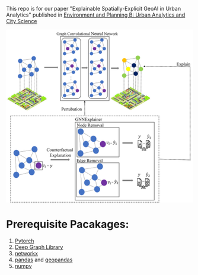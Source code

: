 This repo is for our paper "Explainable Spatially-Explicit GeoAI in Urban Analytics" published in [Environment and Planning B: Urban Analytics and City Science](https://journals.sagepub.com/doi/10.1177/23998083231204689)

<img src="https://github.com/PengyuanLiu1993/XAI-Urban-Analytics/blob/main/Images/Figure2_enlarge_text%20(1).png">

# Prerequisite Pacakages:

1. [Pytorch](https://pytorch.org/)
2. [Deep Graph Library](https://www.dgl.ai/)
3. [networkx](https://networkx.org/)
4. [pandas](https://pandas.pydata.org/) and [geopandas](https://geopandas.org/)
5. [numpy](https://numpy.org/)
